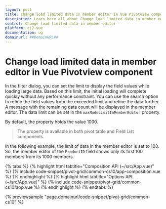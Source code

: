 ```yaml
---
layout: post
title: Change load limited data in member editor in Vue Pivotview component | Syncfusion
description: Learn here all about Change load limited data in member editor in Syncfusion Vue Pivotview component of Syncfusion Essential JS 2 and more.
control: Change load limited data in member editor 
platform: ej2-vue
documentation: ug
domainurl: ##DomainURL##
---
```


# Change load limited data in member editor in Vue Pivotview component

In the filter dialog, you can set the limit to display the field values while loading large data. Based on this limit, the initial loading will complete quickly without any performance constraint. You can use the search option to refine the field values from the exceeded limit and refine the data further. A message with the remaining data count will be displayed in the member editor. The data limit can be set in the `maxNodeLimitInMemberEditor` property.

By default, the property holds the value 1000.

> The property is available in both pivot table and Field List components.

In the following example, the limit of data in the member editor is set to 100. So, the member editor of the `ProductID` field shows only its first 100 members from its 1000 members.

{% tabs %}
{% highlight html tabtitle="Composition API (~/src/App.vue)" %}
{% include code-snippet/pivot-grid/common-cs10/app-composition.vue %}
{% endhighlight %}
{% highlight html tabtitle="Options API (~/src/App.vue)" %}
{% include code-snippet/pivot-grid/common-cs10/app.vue %}
{% endhighlight %}
{% endtabs %}
        
{% previewsample "page.domainurl/code-snippet/pivot-grid/common-cs10" %}